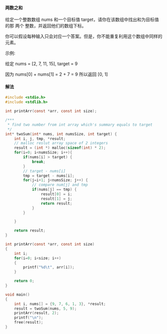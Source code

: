 #### 两数之和

给定一个整数数组 nums 和一个目标值 target，请你在该数组中找出和为目标值的那 两个 整数，并返回他们的数组下标。

你可以假设每种输入只会对应一个答案。但是，你不能重复利用这个数组中同样的元素。

示例:

给定 nums = [2, 7, 11, 15], target = 9

因为 nums[0] + nums[1] = 2 + 7 = 9
所以返回 [0, 1]

#### 解法

```C
#include <stdio.h>
#include <stdlib.h>

int printArr(const *arr, const int size);

/***
 * find two number from int array which's summary equals to target
 */
int* twoSum(int* nums, int numsSize, int target) {
    int i, j, tmp, *result;
    // malloc reslut array space of 2 integers
    result = (int *) malloc(sizeof(int) * 2);
    for(i=0; i<numsSize; i++){
        if(nums[i] > target) {
            break;
        }
        // target - nums[i]
        tmp = target - nums[i];
        for(j=i+1; j<numsSize; j++) {
            // compare num[j] and tmp
            if(nums[j] == tmp) {
                result[0] = i;
                result[1] = j;
                return result;
            }
        }

    }

    return result;
}

int printArr(const *arr, const int size)
{
    int i;
    for(i=0; i<size; i++)
    {
        printf("%d\t", arr[i]);
    }

    return 0;
}

void main()
{
    int i, nums[] = {9, 7, 6, 1, 3}, *result;
    result = twoSum(nums, 5, 9);
    printArr(result, 2);
    printf("\n");
    free(result);
}
```

